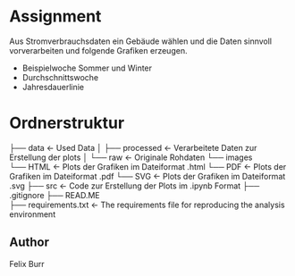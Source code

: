 # Assignment 
Aus Stromverbrauchsdaten ein Gebäude wählen und die Daten sinnvoll vorverarbeiten und folgende Grafiken erzeugen.
- Beispielwoche Sommer und Winter
- Durchschnittswoche
- Jahresdauerlinie

# Ordnerstruktur
├── data                <-  Used Data
│   ├── processed       <-  Verarbeitete Daten zur Erstellung der plots
│   └── raw             <-  Originale Rohdaten
└── images              
    └── HTML            <-  Plots der Grafiken im Dateiformat .html
    └── PDF             <-  Plots der Grafiken im Dateiformat .pdf
    └── SVG             <-  Plots der Grafiken im Dateiformat .svg
├── src                 <-  Code zur Erstellung der Plots im .ipynb Format 
├── .gitignore
├── READ.ME    
├── requirements.txt    <- The requirements file for reproducing the analysis environment

## Author 
Felix Burr
